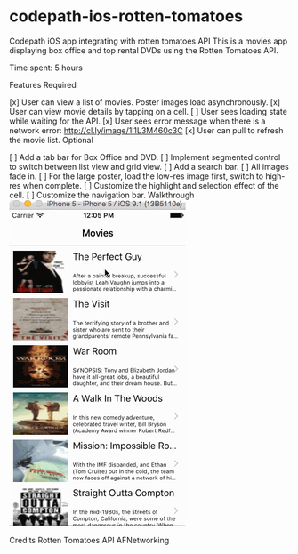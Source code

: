 # codepath-ios-rotten-tomatoes
Codepath iOS app integrating with rotten tomatoes API
This is a movies app displaying box office and top rental DVDs using the Rotten Tomatoes API.

Time spent: 5 hours

Features
Required

[x] User can view a list of movies. Poster images load asynchronously.
[x] User can view movie details by tapping on a cell.
[ ] User sees loading state while waiting for the API.
[x] User sees error message when there is a network error: http://cl.ly/image/1l1L3M460c3C
[x] User can pull to refresh the movie list.
Optional

[ ] Add a tab bar for Box Office and DVD.
[ ] Implement segmented control to switch between list view and grid view.
[ ] Add a search bar.
[ ] All images fade in.
[ ] For the large poster, load the low-res image first, switch to high-res when complete.
[ ] Customize the highlight and selection effect of the cell.
[ ] Customize the navigation bar.
Walkthrough
![Video Walkthrough](rotten_tomatoes.gif)

Credits
Rotten Tomatoes API
AFNetworking

